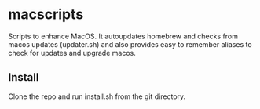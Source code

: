 # macscripts

Scripts to enhance MacOS. It autoupdates homebrew and checks from macos updates (updater.sh) and also provides easy to remember aliases to check for updates and upgrade macos.

## Install

Clone the repo and run install.sh from the git directory.
